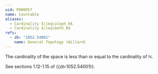 ```yaml
---
uid: P000057
name: Countable
aliases:
  - Cardinality $\leq\aleph_0$
  - Cardinality $\leq\beth_0$
refs:
  - zb: "1052.54001"
    name: General Topology (Willard)
---
```


The cardinality of the space is less than or equal to the cardinality of $\mathbb N$.

See sections 1.12-1.15 of {{zb:1052.54001}}.
